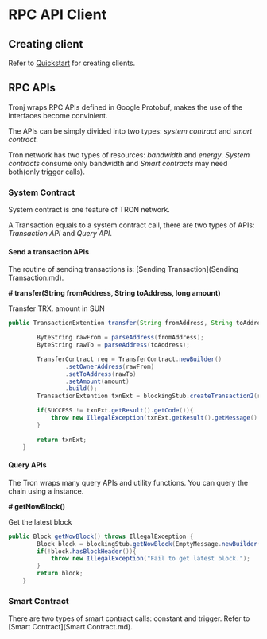 # RPC API Client

## Creating client

Refer to [Quickstart](Quickstart.md) for creating clients.

## RPC APIs

Tronj wraps RPC APIs defined in Google Protobuf, makes the use of the interfaces  become convinient.

The APIs can be simply divided into two types: *system contract* and *smart contract*.

Tron network has two types of resources: *bandwidth* and *energy*. *System contracts* consume only bandwidth and *Smart contracts* may need both(only trigger calls).

### System Contract

System contract is one feature of TRON network.  

A Transaction equals to a system contract call, there are two types of APIs: *Transaction API* and *Query API*.

#### Send a transaction APIs
The routine of sending transactions is: [Sending Transaction](Sending Transaction.md).

**# transfer(String fromAddress, String toAddress, long amount)**

Transfer TRX. amount in SUN

```java
public TransactionExtention transfer(String fromAddress, String toAddress, long amount) throws IllegalException {

        ByteString rawFrom = parseAddress(fromAddress);
        ByteString rawTo = parseAddress(toAddress);

        TransferContract req = TransferContract.newBuilder()
                .setOwnerAddress(rawFrom)
                .setToAddress(rawTo)
                .setAmount(amount)
                .build();
        TransactionExtention txnExt = blockingStub.createTransaction2(req);

        if(SUCCESS != txnExt.getResult().getCode()){
            throw new IllegalException(txnExt.getResult().getMessage().toStringUtf8());
        }

        return txnExt;
    }
```

#### Query APIs
The Tron wraps many query APIs and utility functions. You can query the chain using a instance.

**# getNowBlock()**

Get the latest block
  
```java
public Block getNowBlock() throws IllegalException {
        Block block = blockingStub.getNowBlock(EmptyMessage.newBuilder().build());
        if(!block.hasBlockHeader()){
            throw new IllegalException("Fail to get latest block.");
        }
        return block;
    }
```

### Smart Contract

There are two types of smart contract calls: constant and trigger. Refer to [Smart Contract](Smart Contract.md).



